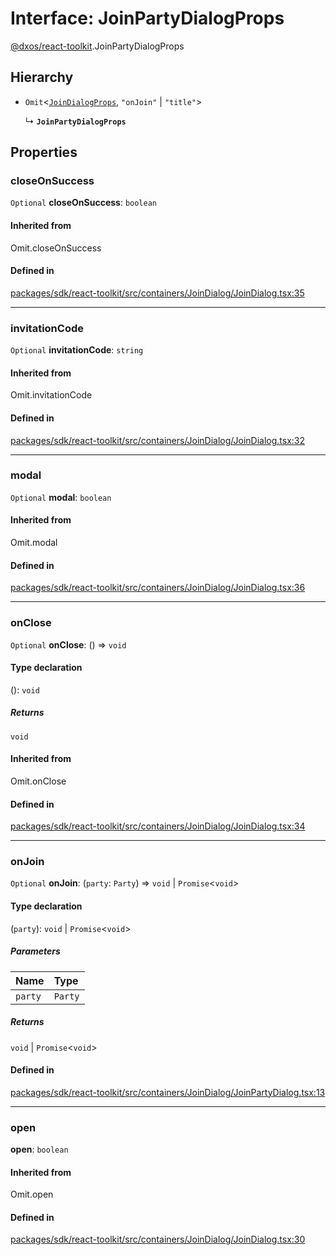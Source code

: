 # Interface: JoinPartyDialogProps

[@dxos/react-toolkit](../modules/dxos_react_toolkit.md).JoinPartyDialogProps

## Hierarchy

- `Omit`<[`JoinDialogProps`](dxos_react_toolkit.JoinDialogProps.md), ``"onJoin"`` \| ``"title"``\>

  ↳ **`JoinPartyDialogProps`**

## Properties

### closeOnSuccess

 `Optional` **closeOnSuccess**: `boolean`

#### Inherited from

Omit.closeOnSuccess

#### Defined in

[packages/sdk/react-toolkit/src/containers/JoinDialog/JoinDialog.tsx:35](https://github.com/dxos/dxos/blob/main/packages/sdk/react-toolkit/src/containers/JoinDialog/JoinDialog.tsx#L35)

___

### invitationCode

 `Optional` **invitationCode**: `string`

#### Inherited from

Omit.invitationCode

#### Defined in

[packages/sdk/react-toolkit/src/containers/JoinDialog/JoinDialog.tsx:32](https://github.com/dxos/dxos/blob/main/packages/sdk/react-toolkit/src/containers/JoinDialog/JoinDialog.tsx#L32)

___

### modal

 `Optional` **modal**: `boolean`

#### Inherited from

Omit.modal

#### Defined in

[packages/sdk/react-toolkit/src/containers/JoinDialog/JoinDialog.tsx:36](https://github.com/dxos/dxos/blob/main/packages/sdk/react-toolkit/src/containers/JoinDialog/JoinDialog.tsx#L36)

___

### onClose

 `Optional` **onClose**: () => `void`

#### Type declaration

(): `void`

##### Returns

`void`

#### Inherited from

Omit.onClose

#### Defined in

[packages/sdk/react-toolkit/src/containers/JoinDialog/JoinDialog.tsx:34](https://github.com/dxos/dxos/blob/main/packages/sdk/react-toolkit/src/containers/JoinDialog/JoinDialog.tsx#L34)

___

### onJoin

 `Optional` **onJoin**: (`party`: `Party`) => `void` \| `Promise`<`void`\>

#### Type declaration

(`party`): `void` \| `Promise`<`void`\>

##### Parameters

| Name | Type |
| :------ | :------ |
| `party` | `Party` |

##### Returns

`void` \| `Promise`<`void`\>

#### Defined in

[packages/sdk/react-toolkit/src/containers/JoinDialog/JoinPartyDialog.tsx:13](https://github.com/dxos/dxos/blob/main/packages/sdk/react-toolkit/src/containers/JoinDialog/JoinPartyDialog.tsx#L13)

___

### open

 **open**: `boolean`

#### Inherited from

Omit.open

#### Defined in

[packages/sdk/react-toolkit/src/containers/JoinDialog/JoinDialog.tsx:30](https://github.com/dxos/dxos/blob/main/packages/sdk/react-toolkit/src/containers/JoinDialog/JoinDialog.tsx#L30)
